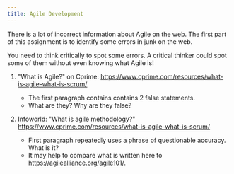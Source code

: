 ```yaml
---
title: Agile Development
---
```


There is a lot of incorrect information about Agile on the web.
The first part of this assignment is to identify some errors in
junk on the web.

You need to think critically to spot some errors.  A critical
thinker could spot some of them without even knowing what Agile is!

1. "What is Agile?" on Cprime: https://www.cprime.com/resources/what-is-agile-what-is-scrum/
   - The first paragraph contains contains 2 false statements.  
   - What are they?  Why are they false?

2. Infoworld: "What is agile methodology?" https://www.cprime.com/resources/what-is-agile-what-is-scrum/
   - First paragraph repeatedly uses a phrase of questionable accuracy.  What is it?
   - It may help to compare what is written here to https://agilealliance.org/agile101/.


